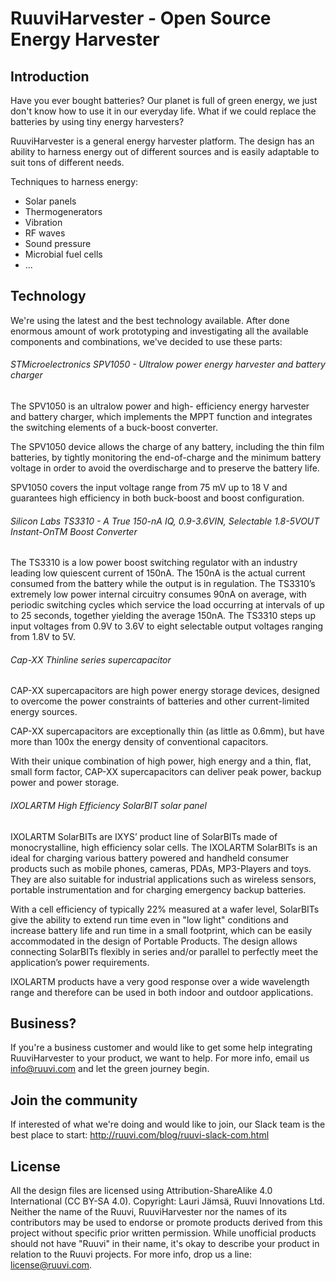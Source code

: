 # RuuviHarvester - Open Source Energy Harvester

## Introduction
Have you ever bought batteries? Our planet is full of green energy, we just don't know how to use it in our everyday life. What if we could replace the batteries by using tiny energy harvesters?

RuuviHarvester is a general energy harvester platform. The design has an ability to harness energy out of different sources and is easily adaptable to suit tons of different needs.

Techniques to harness energy:
* Solar panels
* Thermogenerators
* Vibration
* RF waves
* Sound pressure
* Microbial fuel cells
* ...

## Technology
We're using the latest and the best technology available. After done enormous amount of work prototyping and investigating all the available components and combinations, we've decided to use these parts:

###### STMicroelectronics SPV1050 - Ultralow power energy harvester and battery charger

The SPV1050 is an ultralow power and high- efficiency energy harvester and battery charger, which implements the MPPT function and integrates the switching elements of a buck-boost converter.

The SPV1050 device allows the charge of any battery, including the thin film batteries, by tightly monitoring the end-of-charge and the minimum battery voltage in order to avoid the overdischarge and to preserve the battery life.

SPV1050 covers the input voltage range from 75 mV up to 18 V and guarantees high efficiency in both buck-boost and boost configuration.

###### Silicon Labs TS3310 - A True 150-nA IQ, 0.9-3.6VIN, Selectable 1.8-5VOUT Instant-OnTM Boost Converter

The TS3310 is a low power boost switching regulator with an industry leading low quiescent current of 150nA. The 150nA is the actual current consumed from the battery while the output is in regulation. The TS3310’s extremely low power internal circuitry consumes 90nA on average, with periodic switching cycles which service the load occurring at intervals of up to 25 seconds, together yielding the average 150nA. The TS3310 steps up input voltages from 0.9V to 3.6V to eight selectable output voltages ranging from 1.8V to 5V.

###### Cap-XX Thinline series supercapacitor

CAP-XX supercapacitors are high power energy storage devices, designed to overcome the power constraints of batteries and other current-limited energy sources.

CAP-XX supercapacitors are exceptionally thin (as little as 0.6mm), but have more than 100x the energy density of conventional capacitors.

With their unique combination of high power, high energy and a thin, flat, small form factor, CAP-XX supercapacitors can deliver peak power, backup power and power storage.

###### IXOLARTM High Efficiency SolarBIT solar panel

IXOLARTM SolarBITs are IXYS’ product line of SolarBITs made of monocrystalline, high efficiency solar cells. The IXOLARTM SolarBITs is an ideal for charging various battery powered and handheld consumer products such as mobile phones, cameras, PDAs, MP3-Players and toys. They are also suitable for industrial applications such as wireless sensors, portable instrumentation and for charging emergency backup batteries.

With a cell efficiency of typically 22% measured at a wafer level, SolarBITs give the ability to extend run time even in "low light" conditions and increase battery life and run time in a small footprint, which can be easily accommodated in the design of Portable Products. The design allows connecting SolarBITs flexibly in series and/or parallel to perfectly meet the application’s power requirements.

IXOLARTM products have a very good response over a wide wavelength range and therefore can be used in both indoor and outdoor applications.

## Business?

If you're a business customer and would like to get some help integrating RuuviHarvester to your product, we want to help. For more info, email us info@ruuvi.com and let the green journey begin.

## Join the community

If interested of what we're doing and would like to join, our Slack team is the best place to start: http://ruuvi.com/blog/ruuvi-slack-com.html

## License
All the design files are licensed using Attribution-ShareAlike 4.0 International (CC BY-SA 4.0).
Copyright: Lauri Jämsä, Ruuvi Innovations Ltd. Neither the name of the Ruuvi, RuuviHarvester nor the names of its contributors may be used to endorse or promote products derived from this project without specific prior written permission. While unofficial products should not have "Ruuvi" in their name, it's okay to describe your product in relation to the Ruuvi projects. For more info, drop us a line: license@ruuvi.com.